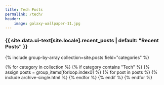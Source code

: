 ```yaml
---
title: Tech Posts
permalink: /tech/
header:
    image: galaxy-wallpaper-11.jpg
---
```


<h3 class="archive__subtitle">{{ site.data.ui-text[site.locale].recent_posts | default: "Recent Posts" }}</h3>

{% include group-by-array collection=site.posts field="categories" %}

{% for category in collection %}
  {% if category contains "Tech" %}
     {% assign posts = group_items[forloop.index0] %}
     {% for post in posts %}
        {% include archive-single.html %}
     {% endfor %}
  {% endif %}
{% endfor %}

